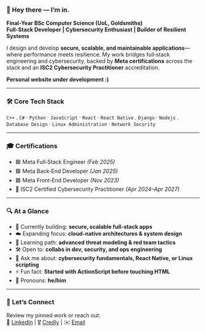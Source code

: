 ### 👋 Hey there — I’m in.  
**Final-Year BSc Computer Science (UoL, Goldsmiths)**  
**Full-Stack Developer | Cybersecurity Enthusiast | Builder of Resilient Systems**

I design and develop **secure, scalable, and maintainable applications**—where performance meets resilience. My work bridges full‑stack engineering and cybersecurity, backed by **Meta certifications** across the stack and an **ISC2 Cybersecurity Practitioner** accreditation.

**Personal website under development :)**

---

### 🛠️ **Core Tech Stack**  
`C++` . `C#` · `Python` · `JavaScript` · `React` · `React Native` . `Django` · `Nodejs` . `Database Design` · `Linux Administration` · `Network Security`

---

### 🎓 **Certifications**  
- 🟦 Meta Full‑Stack Engineer *(Feb 2025)*  
- 🟪 Meta Back‑End Developer *(Jan 2025)*  
- 🟩 Meta Front‑End Developer *(Nov 2023)*  
- 🔐 ISC2 Certified Cybersecurity Practitioner *(Apr 2024–Apr 2027)*

---

### 🔍 **At a Glance**  
- 🔧 Currently building: **secure, scalable full-stack apps**
- ☁️ Expanding focus: **cloud-native architectures & system design**
- 🧠 Learning path: **advanced threat modeling & red team tactics**
- 🛠 Open to: **collabs in dev, security, and ops engineering**
- 💬 Ask me about: **cybersecurity fundamentals, React Native, or Linux scripting**
- ⚡ Fun fact: **Started with ActionScript before touching HTML**
- 🧍 Pronouns: **he/him**

---

### 🤝 Let’s Connect  
Review my pinned work or reach out:  
🔗 [LinkedIn](https://www.linkedin.com/in/aazhabalouchh) | 🎖️ [Credly](https://www.credly.com/users/azhabalouch) | ✉️ [Email](mailto:azha.nawaz@hotmail.com)
